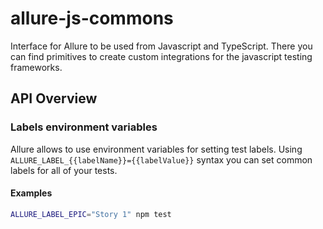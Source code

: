 # allure-js-commons

Interface for Allure to be used from Javascript and TypeScript.
There you can find primitives to create custom integrations for the javascript testing frameworks.

## API Overview

### Labels environment variables

Allure allows to use environment variables for setting test labels.
Using `ALLURE_LABEL_{{labelName}}={{labelValue}}` syntax you can set common labels for all of your tests.

#### Examples

```bash
ALLURE_LABEL_EPIC="Story 1" npm test
```
